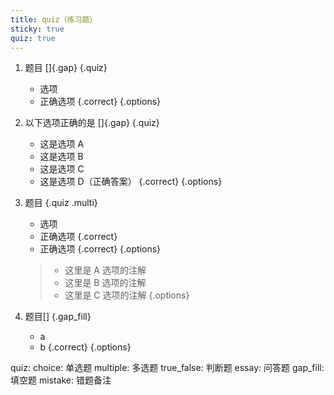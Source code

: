 ```yaml
---
title: quiz（练习题）
sticky: true
quiz: true
---
```


1. 题目 []{.gap} {.quiz}
    - 选项
    - 正确选项 {.correct}
{.options}


1. 以下选项正确的是 []{.gap} {.quiz}
    - 这是选项 A
    - 这是选项 B
    - 这是选项 C
    - 这是选项 D（正确答案） {.correct}
{.options}

1. 题目 {.quiz .multi}
    - 选项
    - 正确选项 {.correct}
    - 正确选项 {.correct}
{.options}
    > - 这里是 A 选项的注解
    > - 这里是 B 选项的注解
    > - 这里是 C 选项的注解
    > {.options}

1. 题目[] {.gap_fill}
   - a 
   - b {.correct}
{.options}

quiz:
  choice: 单选题
  multiple: 多选题
  true_false: 判断题
  essay: 问答题
  gap_fill: 填空题
  mistake: 错题备注